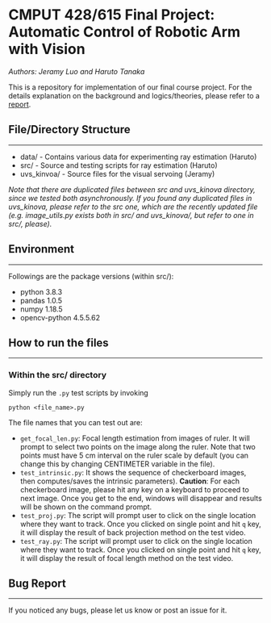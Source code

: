 # CMPUT 428/615 Final Project: Automatic Control of Robotic Arm with Vision 

*Authors: Jeramy Luo and Haruto Tanaka*   

This is a repository for implementation of our final course project. For the details explanation on the background and logics/theories, please refer to a [report](https://docs.google.com/document/d/1FystrSGz50eCrUJ6BVAPnOpcD9QNgFxlwvj33sWsYLY/edit). 

## File/Directory Structure 
-----
- data/ - Contains various data for experimenting ray estimation (Haruto)
- src/ - Source and testing scripts for ray estimation (Haruto)
- uvs_kinvoa/ - Source files for the visual servoing (Jeramy)  

*Note that there are duplicated files between src and uvs_kinova directory, since we tested both asynchronously. If you found any duplicated files in uvs_kinova, please refer to the src one, which are the recently updated file (e.g. image_utils.py exists both in src/ and uvs_kinova/, but refer to one in src/, please).*  

## Environment 
----- 
Followings are the package versions (within src/):  
- python 3.8.3
- pandas 1.0.5
- numpy 1.18.5
- opencv-python 4.5.5.62

## How to run the files 
----- 
### Within the src/ directory 
Simply run the ```.py``` test scripts by invoking 
```
python <file_name>.py
```  
The file names that you can test out are: 

- ```get_focal_len.py```: Focal length estimation from images of ruler. It will prompt to select two points on the image along the ruler. Note that two points must have 5 cm interval on the ruler scale by default (you can change this by changing CENTIMETER variable in the file).
- ```test_intrinsic.py```: It shows the sequence of checkerboard images, then computes/saves the intrinsic parameters). **Caution**: For each checkerboard image, please hit any key on a keyboard to proceed to next image. Once you get to the end, windows will disappear and results will be shown on the command prompt. 
- ```test_proj.py```: The script will prompt user to click on the single location where they want to track. Once you clicked on single point and hit ```q``` key, it will display the result of back projection method on the test video. 
- ```test_ray.py```: The script will prompt user to click on the single location where they want to track. Once you clicked on single point and hit ```q``` key, it will display the result of focal length method on the test video.

## Bug Report 
-----
If you noticed any bugs, please let us know or post an issue for it. 